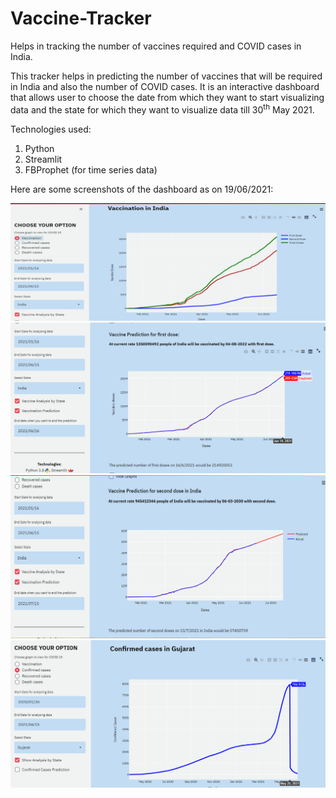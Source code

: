 # Vaccine-Tracker
Helps in tracking the number of vaccines required and COVID cases in India.

This tracker helps in predicting the number of vaccines that will be required in India and also the number of COVID cases. It is an interactive dashboard that allows user to choose
the date from which they want to start visualizing data and the state for which they want to visualize data till 30<sup>th</sup> May 2021.

Technologies used:
1. Python
2. Streamlit
3. FBProphet (for time series data)

Here are some screenshots of the dashboard as on 19/06/2021:

<img src="https://github.com/Snehee2901/Vaccine-Tracker/blob/main/p1.png">

<img src="https://github.com/Snehee2901/Vaccine-Tracker/blob/main/p2.png">

<img src="https://github.com/Snehee2901/Vaccine-Tracker/blob/main/p3.png">

<img src="https://github.com/Snehee2901/Vaccine-Tracker/blob/main/p4.png">
